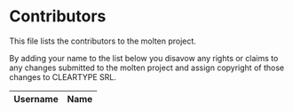 # Contributors

This file lists the contributors to the molten project.

By adding your name to the list below you disavow any rights or claims
to any changes submitted to the molten project and assign copyright of
those changes to CLEARTYPE SRL.

| Username | Name |
| :------- | :--- |
